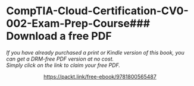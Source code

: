 # CompTIA-Cloud-Certification-CV0-002-Exam-Prep-Course### Download a free PDF

 <i>If you have already purchased a print or Kindle version of this book, you can get a DRM-free PDF version at no cost.<br>Simply click on the link to claim your free PDF.</i>
<p align="center"> <a href="https://packt.link/free-ebook/9781800565487">https://packt.link/free-ebook/9781800565487 </a> </p>